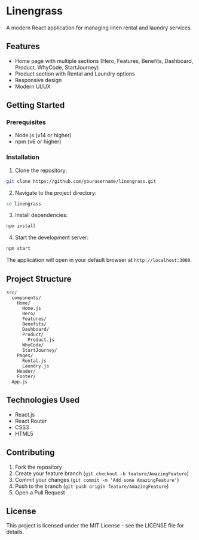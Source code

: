 # Linengrass

A modern React application for managing linen rental and laundry services.

## Features

- Home page with multiple sections (Hero, Features, Benefits, Dashboard, Product, WhyCode, StartJourney)
- Product section with Rental and Laundry options
- Responsive design
- Modern UI/UX

## Getting Started

### Prerequisites

- Node.js (v14 or higher)
- npm (v6 or higher)

### Installation

1. Clone the repository:
```bash
git clone https://github.com/yourusername/linengrass.git
```

2. Navigate to the project directory:
```bash
cd linengrass
```

3. Install dependencies:
```bash
npm install
```

4. Start the development server:
```bash
npm start
```

The application will open in your default browser at `http://localhost:3000`.

## Project Structure

```
src/
  components/
    Home/
      Home.js
      Hero/
      Features/
      Benefits/
      Dashboard/
      Product/
        Product.js
      WhyCode/
      StartJourney/
    Pages/
      Rental.js
      Laundry.js
    Header/
    Footer/
  App.js
```

## Technologies Used

- React.js
- React Router
- CSS3
- HTML5

## Contributing

1. Fork the repository
2. Create your feature branch (`git checkout -b feature/AmazingFeature`)
3. Commit your changes (`git commit -m 'Add some AmazingFeature'`)
4. Push to the branch (`git push origin feature/AmazingFeature`)
5. Open a Pull Request

## License

This project is licensed under the MIT License - see the LICENSE file for details.
